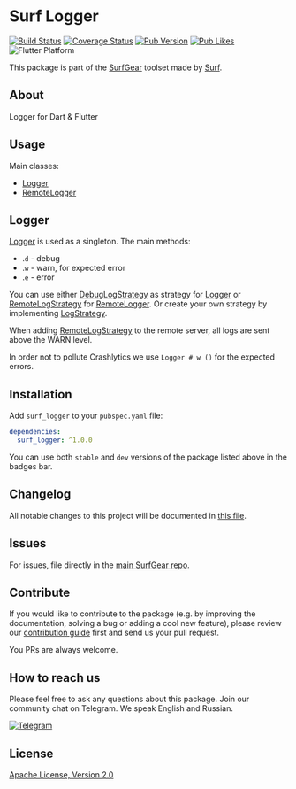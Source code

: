 # Surf Logger

[![Build Status](https://github.com/surfstudio/SurfGear/workflows/build/badge.svg)](https://github.com/surfstudio/SurfGear)
[![Coverage Status](https://codecov.io/gh/surfstudio/SurfGear/branch/dev/graph/badge.svg?flag=surf_logger)](https://codecov.io/gh/surfstudio/SurfGear)
[![Pub Version](https://img.shields.io/pub/v/surf_logger)](https://pub.dev/packages/surf_logger)
[![Pub Likes](https://badgen.net/pub/likes/surf_logger)](https://pub.dev/packages/surf_logger)
![Flutter Platform](https://badgen.net/pub/flutter-platform/surf_logger)

This package is part of the [SurfGear](https://github.com/surfstudio/SurfGear) toolset made by [Surf](https://surf.ru).

## About

Logger for Dart & Flutter

## Usage

Main classes:

* [Logger](./lib/src/logger.dart)
* [RemoteLogger](./lib/src/remote_logger.dart)

## Logger

[Logger](./lib/src/logger.dart) is used as a singleton. The main methods:

* .`d` - debug
* .`w` - warn, for expected error
* .`e` - error

You can use either [DebugLogStrategy](./lib/src/strategies/impl/debug_strategy.dart) as strategy for [Logger](./lib/src/logger.dart) or [RemoteLogStrategy](./lib/src/strategies/impl/remote_strategy.dart) for [RemoteLogger](./lib/src/remote_logger.dart). Or create your own strategy by implementing [LogStrategy](./lib/src/strategies/log_strategy.dart).

When adding [RemoteLogStrategy](lib/src/strategies/impl/remote_strategy.dart) to the remote server, all logs are sent above the WARN level.

In order not to pollute Crashlytics we use `Logger # w ()` for the expected errors.

## Installation

Add `surf_logger` to your `pubspec.yaml` file:

```yaml
dependencies:
  surf_logger: ^1.0.0
```

You can use both `stable` and `dev` versions of the package listed above in the badges bar.

## Changelog

All notable changes to this project will be documented in [this file](./CHANGELOG.md).

## Issues

For issues, file directly in the [main SurfGear repo](https://github.com/surfstudio/SurfGear).

## Contribute

If you would like to contribute to the package (e.g. by improving the documentation, solving a bug or adding a cool new feature), please review our [contribution guide](../../CONTRIBUTING.md) first and send us your pull request.

You PRs are always welcome.

## How to reach us

Please feel free to ask any questions about this package. Join our community chat on Telegram. We speak English and Russian.

[![Telegram](https://img.shields.io/badge/chat-on%20Telegram-blue.svg)](https://t.me/SurfGear)

## License

[Apache License, Version 2.0](https://www.apache.org/licenses/LICENSE-2.0)
